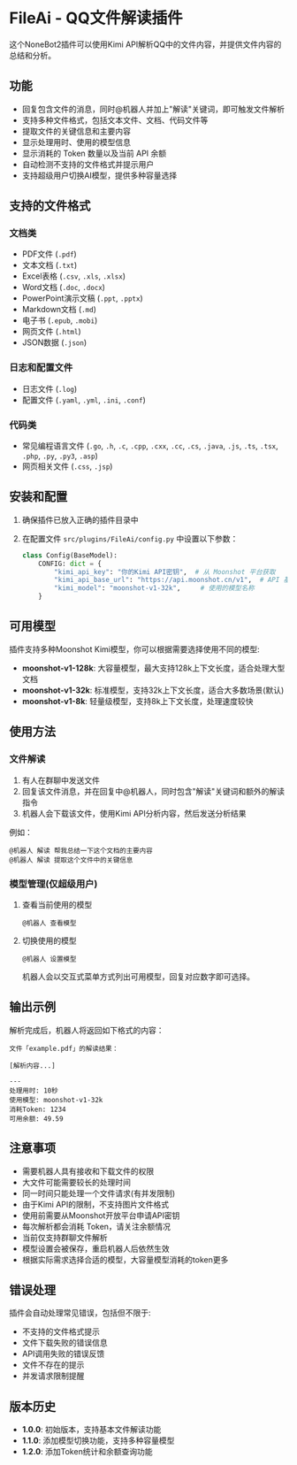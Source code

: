 # FileAi - QQ文件解读插件

这个NoneBot2插件可以使用Kimi API解析QQ中的文件内容，并提供文件内容的总结和分析。

## 功能

- 回复包含文件的消息，同时@机器人并加上"解读"关键词，即可触发文件解析
- 支持多种文件格式，包括文本文件、文档、代码文件等
- 提取文件的关键信息和主要内容
- 显示处理用时、使用的模型信息
- 显示消耗的 Token 数量以及当前 API 余额
- 自动检测不支持的文件格式并提示用户
- 支持超级用户切换AI模型，提供多种容量选择

## 支持的文件格式

### 文档类
- PDF文件 (`.pdf`)
- 文本文档 (`.txt`)
- Excel表格 (`.csv`, `.xls`, `.xlsx`)
- Word文档 (`.doc`, `.docx`)
- PowerPoint演示文稿 (`.ppt`, `.pptx`)
- Markdown文档 (`.md`)
- 电子书 (`.epub`, `.mobi`)
- 网页文件 (`.html`)
- JSON数据 (`.json`)

### 日志和配置文件
- 日志文件 (`.log`)
- 配置文件 (`.yaml`, `.yml`, `.ini`, `.conf`)

### 代码类
- 常见编程语言文件 (`.go`, `.h`, `.c`, `.cpp`, `.cxx`, `.cc`, `.cs`, `.java`, `.js`, `.ts`, `.tsx`, `.php`, `.py`, `.py3`, `.asp`)
- 网页相关文件 (`.css`, `.jsp`)

## 安装和配置

1. 确保插件已放入正确的插件目录中

2. 在配置文件 `src/plugins/FileAi/config.py` 中设置以下参数：
   ```python
   class Config(BaseModel):
       CONFIG: dict = {
           "kimi_api_key": "你的Kimi API密钥",  # 从 Moonshot 平台获取
           "kimi_api_base_url": "https://api.moonshot.cn/v1",  # API 基础 URL
           "kimi_model": "moonshot-v1-32k",     # 使用的模型名称
       }
   ```

## 可用模型

插件支持多种Moonshot Kimi模型，你可以根据需要选择使用不同的模型:

- **moonshot-v1-128k**: 大容量模型，最大支持128k上下文长度，适合处理大型文档
- **moonshot-v1-32k**: 标准模型，支持32k上下文长度，适合大多数场景(默认)
- **moonshot-v1-8k**: 轻量级模型，支持8k上下文长度，处理速度较快

## 使用方法

### 文件解读

1. 有人在群聊中发送文件
2. 回复该文件消息，并在回复中@机器人，同时包含"解读"关键词和额外的解读指令
3. 机器人会下载该文件，使用Kimi API分析内容，然后发送分析结果

例如：
```
@机器人 解读 帮我总结一下这个文档的主要内容
@机器人 解读 提取这个文件中的关键信息
```

### 模型管理(仅超级用户)

1. 查看当前使用的模型
   ```
   @机器人 查看模型
   ```

2. 切换使用的模型
   ```
   @机器人 设置模型
   ```
   机器人会以交互式菜单方式列出可用模型，回复对应数字即可选择。

## 输出示例

解析完成后，机器人将返回如下格式的内容：

```
文件「example.pdf」的解读结果：

[解析内容...]

---
处理用时: 10秒
使用模型: moonshot-v1-32k
消耗Token: 1234
可用余额: 49.59
```

## 注意事项

- 需要机器人具有接收和下载文件的权限
- 大文件可能需要较长的处理时间
- 同一时间只能处理一个文件请求(有并发限制)
- 由于Kimi API的限制，不支持图片文件格式
- 使用前需要从Moonshot开放平台申请API密钥
- 每次解析都会消耗 Token，请关注余额情况
- 当前仅支持群聊文件解析
- 模型设置会被保存，重启机器人后依然生效
- 根据实际需求选择合适的模型，大容量模型消耗的token更多

## 错误处理

插件会自动处理常见错误，包括但不限于:

- 不支持的文件格式提示
- 文件下载失败的错误信息
- API调用失败的错误反馈
- 文件不存在的提示
- 并发请求限制提醒

## 版本历史

- **1.0.0**: 初始版本，支持基本文件解读功能
- **1.1.0**: 添加模型切换功能，支持多种容量模型
- **1.2.0**: 添加Token统计和余额查询功能